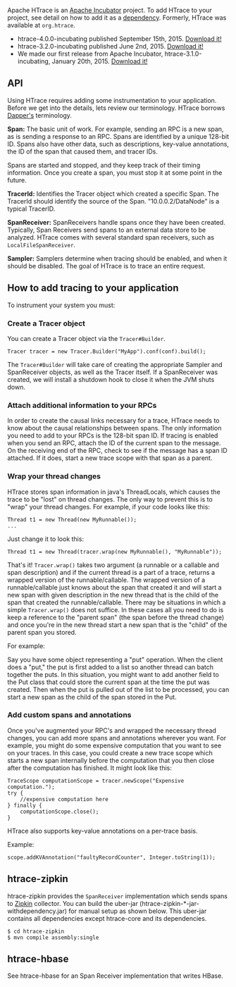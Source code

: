<!---
  Licensed under the Apache License, Version 2.0 (the "License");
  you may not use this file except in compliance with the License.
  You may obtain a copy of the License at

   http://www.apache.org/licenses/LICENSE-2.0

  Unless required by applicable law or agreed to in writing, software
  distributed under the License is distributed on an "AS IS" BASIS,
  WITHOUT WARRANTIES OR CONDITIONS OF ANY KIND, either express or implied.
  See the License for the specific language governing permissions and
  limitations under the License. See accompanying LICENSE file.
-->

Apache HTrace is an <a href="http://htrace.incubator.apache.org">Apache Incubator</a>
project. To add HTrace to your project, see detail on how to add it as a
<a href="dependency-info.html">dependency</a>. Formerly, HTrace was available at `org.htrace`.

* htrace-4.0.0-incubating published September 15th, 2015. [Download it!](http://www.apache.org/dyn/closer.cgi/incubator/htrace/)
* htrace-3.2.0-incubating published June 2nd, 2015. [Download it!](http://www.apache.org/dyn/closer.cgi/incubator/htrace/)
* We made our first release from Apache Incubator, htrace-3.1.0-incubating, January 20th, 2015. [Download it!](http://www.apache.org/dyn/closer.cgi/incubator/htrace/)


## API
Using HTrace requires adding some instrumentation to your application.
Before we get into the details, lets review our terminology.  HTrace
borrows [Dapper's](http://research.google.com/pubs/pub36356.html)
terminology.

<b>Span:</b> The basic unit of work. For example, sending an RPC is a new span,
as is sending a response to an RPC.  Spans are identified by a unique 128-bit
ID.  Spans also have other data, such as descriptions, key-value annotations,
the ID of the span that caused them, and tracer IDs.

Spans are started and stopped, and they keep track of their timing
information.  Once you create a span, you must stop it at some point
in the future.

<b>TracerId:</b> Identifies the Tracer object which created a specific Span.
The TracerId should identify the source of the Span.  "10.0.0.2/DataNode" is a
typical TracerID.

<b>SpanReceiver:</b> SpanReceivers handle spans once they have been created.
Typically, Span Receivers send spans to an external data store to be
analyzed.  HTrace comes with several standard span receivers, such as
`LocalFileSpanReceiver`.

<b>Sampler:</b> Samplers determine when tracing should be enabled, and when it
should be disabled.   The goal of HTrace is to trace an entire request.

## How to add tracing to your application
To instrument your system you must:

### Create a Tracer object
You can create a Tracer object via the `Tracer#Builder`.

    Tracer tracer = new Tracer.Builder("MyApp").conf(conf).build();

The `Tracer#Builder` will take care of creating the appropriate Sampler and
SpanReceiver objects, as well as the Tracer itself.   If a SpanReceiver was
created, we will install a shutdown hook to close it when the JVM shuts down.

### Attach additional information to your RPCs
In order to create the causal links necessary for a trace, HTrace needs to know
about the causal relationships between spans.  The only information you need to
add to your RPCs is the 128-bit span ID.  If tracing is enabled when you send an
RPC, attach the ID of the current span to the message.  On the receiving end of
the RPC, check to see if the message has a span ID attached.  If it does, start
a new trace scope with that span as a parent.

### Wrap your thread changes
HTrace stores span information in java's ThreadLocals, which causes
the trace to be "lost" on thread changes. The only way to prevent
this is to "wrap" your thread changes. For example, if your code looks
like this:

    Thread t1 = new Thread(new MyRunnable());
    ...

Just change it to look this:

    Thread t1 = new Thread(tracer.wrap(new MyRunnable(), "MyRunnable"));

That's it! `Tracer.wrap()` takes two argument
(a runnable or a callable and span description)
and if the current thread is a part of a trace,
returns a wrapped version of the runnable/callable.
The wrapped version of a runnable/callable
just knows about the span that created it and will start a new span
with given description in the new thread that is the child of the span that
created the runnable/callable.  There may be situations in which a
simple `Tracer.wrap()` does not suffice.  In these cases all you need
to do is keep a reference to the "parent span" (the span before the
thread change) and once you're in the new thread start a new span that
is the "child" of the parent span you stored.

For example:

Say you have some object representing a "put" operation.  When the
client does a "put," the put is first added to a list so another
thread can batch together the puts. In this situation, you
might want to add another field to the Put class that could store the
current span at the time the put was created.  Then when the put is
pulled out of the list to be processed, you can start a new span as
the child of the span stored in the Put.

### Add custom spans and annotations
Once you've augmented your RPC's and wrapped the necessary thread
changes, you can add more spans and annotations wherever you want.
For example, you might do some expensive computation that you want to
see on your traces.  In this case,
you could create a new trace scope which starts a new span internally
before the computation that you then close after the computation has
finished. It might look like this:

    TraceScope computationScope = tracer.newScope("Expensive computation.");
    try {
        //expensive computation here
    } finally {
        computationScope.close();
    }

HTrace also supports key-value annotations on a per-trace basis.

Example:

    scope.addKVAnnotation("faultyRecordCounter", Integer.toString(1));

## htrace-zipkin
htrace-zipkin provides the `SpanReceiver` implementation
which sends spans to [Zipkin](https://github.com/twitter/zipkin) collector.
You can build the uber-jar (htrace-zipkin-*-jar-withdependency.jar) for manual
setup as shown below.  This uber-jar contains all dependencies except
htrace-core and its dependencies.

    $ cd htrace-zipkin
    $ mvn compile assembly:single

## htrace-hbase
See htrace-hbase for an Span Receiver implementation that writes HBase.

